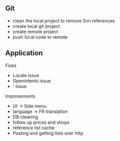 Git
---

  * clean the local project to remove Svn references
  * create local git project
  * create remote project 
  * push local code to remote

Application
-----------
Fixes
  * Locale issue
  * Openintents issue
  * ' issue

Improvements
  * UI -> Side menu
  * language -> FR translation
  * DB cleaning
  * follow up prices and shops
  * reference list cache
  * Posting and getting lists over http
